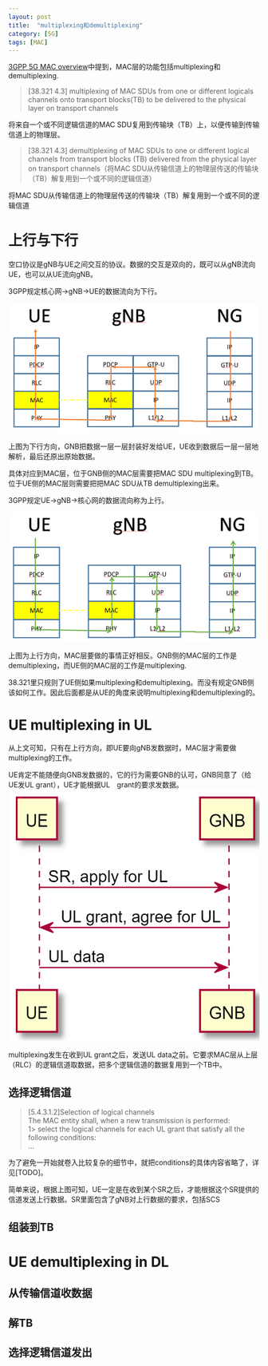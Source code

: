 ```yaml
---
layout: post
title:  "multiplexing和demultiplexing"
category: [5G]
tags: [MAC]
---
```


[3GPP 5G MAC overview](http://windmissing.github.io/5g/2019-08/3gpp-5g-mac-overview.html)中提到，MAC层的功能包括multiplexing和demultiplexing.

>[38.321 4.3]
multiplexing of MAC SDUs from one or different logicals channels onto transport blocks(TB) to be delivered to the physical layer on transport channels

将来自一个或不同逻辑信道的MAC SDU复用到传输块（TB）上，以便传输到传输信道上的物理层。

>[38.321 4.3]
demultiplexing of MAC SDUs to one or different logical channels from transport blocks (TB) delivered from the physical layer on transport channels（将MAC SDU从传输信道上的物理层传送的传输块（TB）解复用到一个或不同的逻辑信道）

将MAC SDU从传输信道上的物理层传送的传输块（TB）解复用到一个或不同的逻辑信道

<!-- more -->

# 上行与下行

空口协议是gNB与UE之间交互的协议。数据的交互是双向的，既可以从gNB流向UE，也可以从UE流向gNB。

3GPP规定核心网->gNB->UE的数据流向为下行。

![下行](\images\2019\6.png)

上图为下行方向，GNB把数据一层一层封装好发给UE，UE收到数据后一层一层地解析，最后还原出原始数据。

具体对应到MAC层，位于GNB侧的MAC层需要把MAC SDU multiplexing到TB。位于UE侧的MAC层则需要把把MAC SDU从TB demultiplexing出来。

3GPP规定UE->gNB->核心网的数据流向称为上行。

![上行](\images\2019\7.png)

上图为上行方向，MAC层要做的事情正好相反。GNB侧的MAC层的工作是demultiplexing，而UE侧的MAC层的工作是multiplexing.

38.321里只规则了UE侧如果multiplexing和demultiplexing。而没有规定GNB侧该如何工作。因此后面都是从UE的角度来说明multiplexing和demultiplexing的。

# UE multiplexing in UL

从上文可知，只有在上行方向，即UE要向gNB发数据时，MAC层才需要做multiplexing的工作。

UE肯定不能随便向GNB发数据的，它的行为需要GNB的认可，GNB同意了（给UE发UL grant），UE才能根据UL　grant的要求发数据。
![](\images\2019\8.png)

multiplexing发生在收到UL grant之后，发送UL data之前。它要求MAC层从上层（RLC）的逻辑信道取数据，把多个逻辑信道的数据复用到一个TB中。

## 选择逻辑信道

> [5.4.3.1.2]Selection of logical channels  
> The MAC entity shall, when a new transmission is performed:  
1>	select the logical channels for each UL grant that satisfy all the following conditions:  
...

为了避免一开始就卷入比较复杂的细节中，就把conditions的具体内容省略了，详见[TODO]。

简单来说，根据上图可知，UE一定是在收到某个SR之后，才能根据这个SR提供的信道发送上行数据。SR里面包含了gNB对上行数据的要求，包括SCS

## 组装到TB


# UE demultiplexing in DL

##  从传输信道收数据
## 解TB
## 选择逻辑信道发出
